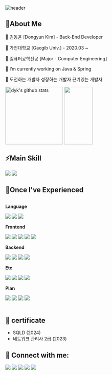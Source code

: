 ![header](https://capsule-render.vercel.app/api?type=slice&color=gradient&height=300&text=Welcome%20To%20Dyk's%20GitHub&fontSize=60&customColorList=0,2,3&animation=scaleIn)

## 🌱About Me

  <p>🔭 김동윤 [Dongyun Kim] - Back-End Developer</p>
  <p>🔭 가천대학교 [Gacgib Univ.] - 2020.03 ~ </p>
  <p>🔭 컴퓨터공학전공 [Major - Computer Engineering]</p>
  <p>🔭 I’m currently working on Java & Spring</p>
  <p>🔭 도전하는 개발자 성장하는 개발자 끈기있는 개발자</p>
  <a href="https://github.com/dyk-im"><img align="center"  style="height:180px" src="https://github-readme-stats.vercel.app/api?username=dyk-im&show_icons=true&include_all_commits=true&theme=nord&hide_border=true" alt="dyk's github stats" /></a>
  <a href="https://github.com/dyk-im"><img align="center" style="height:180px" width="42%" src="https://github-readme-stats.vercel.app/api/top-langs/?username=dyk-im&layout=compact&theme=nord&hide_border=true"/></a>


## ⚡Main Skill
<div style="display:flex; flex-direction:column; align-items:flex-start;">
     <div>
       <img src="https://img.shields.io/badge/java-F98012?style=for-the-badge&logo=openjdk&logoColor=white">
       <img src="https://img.shields.io/badge/oracleSQL-F80000?style=for-the-badge&logo=oracle&logoColor=white">
     </div>
</div>

##  🤔Once I've Experienced
<div style="display:flex; flex-direction:column; align-items:flex-start;">
   <p><strong>Language</strong></p>
    <div>
      <img src="https://img.shields.io/badge/C-00599C?style=for-the-badge&logo=C&logoColor=white"/>
      <img src="https://img.shields.io/badge/C++-00599C?style=for-the-badge&logo=cplusplus&logoColor=white">
      <img src="https://img.shields.io/badge/python-3776AB?style=for-the-badge&logo=python&logoColor=white">
    </div>
    <p><strong>Frontend</strong></p>
    <div>
        <img src="https://img.shields.io/badge/html5-E34F26?style=for-the-badge&logo=html5&logoColor=white"> 
        <img src="https://img.shields.io/badge/css-1572B6?style=for-the-badge&logo=css3&logoColor=white"> 
        <img src="https://img.shields.io/badge/javascript-F7DF1E?style=for-the-badge&logo=javascript&logoColor=black"> 
        <img src="https://img.shields.io/badge/react-61DAFB?style=for-the-badge&logo=react&logoColor=white">
        <img src="https://img.shields.io/badge/vue-4FC08D?style=for-the-badge&logo=vue.js&logoColor=white">
    </div>
    <p><strong>Backend</strong></p>
    <div>
      <img src="https://img.shields.io/badge/spring-6DB33F?style=for-the-badge&logo=spring&logoColor=black">
      <img src="https://img.shields.io/badge/linux-FCC624?style=for-the-badge&logo=linux&logoColor=black">
      <img src="https://img.shields.io/badge/node-5FA04E?style=for-the-badge&logo=node.js&logoColor=black">
      <img src="https://img.shields.io/badge/express-000000?style=for-the-badge&logo=express&logoColor=white">
    </div>
    <p><strong>Etc</strong></p>
    <div>
      <img src="https://img.shields.io/badge/Security-1A1A1A?style=for-the-badge&logo=hackaday&logoColor=white">
      <img src="https://img.shields.io/badge/Amazon ec2-FF9900?style=for-the-badge&logo=amazon ec2&logoColor=white">
      <img src="https://img.shields.io/badge/raspberry pi-A22846?style=for-the-badge&logo=raspberry pi&logoColor=white">
      <img src="https://img.shields.io/badge/tensorflow-FF6F00?style=for-the-badge&logo=tensorflow&logoColor=white">
    </div>
    <p><strong>Plan</strong></p>
    <div>
      <img src="https://img.shields.io/badge/springboot-6DB33F?style=for-the-badge&logo=springboot&logoColor=black">
      <img src="https://img.shields.io/badge/docker-2496ED?style=for-the-badge&logo=docker&logoColor=white">
      <img src="https://img.shields.io/badge/kubernetes-326CE5?style=for-the-badge&logo=kubernetes&logoColor=white">
      <img src="https://img.shields.io/badge/rust-000000?style=for-the-badge&logo=rust&logoColor=white">
    </div><br>
</div>

## 📝 certificate
* SQLD (2024)
* 네트워크 관리사 2급 (2023)


## 💬 Connect with me:
<div style="display:flex; flex-direction:column; align-items:flex-start;">
<div>
      <img src="https://img.shields.io/badge/notion-000000?style=for-the-badge&logo=notion&logoColor=white">
      <img src="https://img.shields.io/badge/discord-5865F2?style=for-the-badge&logo=discord&logoColor=white">
      <img src="https://img.shields.io/badge/facebook-0866FF?style=for-the-badge&logo=facebook&logoColor=white">
      <img src="https://img.shields.io/badge/instagram-E4405F?style=for-the-badge&logo=instagram&logoColor=white">
      <img src="https://img.shields.io/badge/open-FFCD00?style=for-the-badge&logo=kakaotalk&logoColor=white">
    </div><br>
  </div>
<!--
**dyk-im/dyk-im** is a ✨ _special_ ✨ repository because its `README.md` (this file) appears on your GitHub profile.

Here are some ideas to get you started:

- 🔭 I’m currently working on ...
- 🌱 I’m currently learning ...
- 👯 I’m looking to collaborate on ...
- 🤔 I’m looking for help with ...
- 💬 Ask me about ...
- 📫 How to reach me: ...
- 😄 Pronouns: ...
- ⚡ Fun fact: ...
-->
